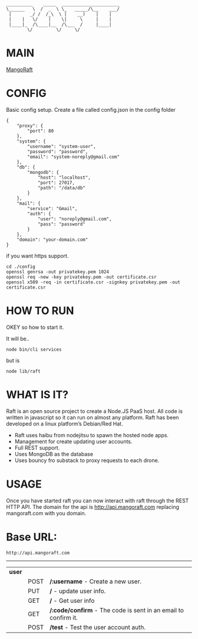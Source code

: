 	__________    _____  ______________________
	\______   \  /  _  \ \_   _____/\__    ___/
	 |       _/ /  /_\  \ |    __)    |    |   
	 |    |   \/    |    \|     \     |    |   
	 |____|_  /\____|__  /\___  /     |____|   
	        \/         \/     \/               
	        
# MAIN

[MangoRaft](http://mangoraft.com/)


# CONFIG

Basic config setup. Create a file called config.json in the config folder

	{
		"proxy": {
			"port": 80
		},
		"system": {
			"username": "system-user",
			"password": "password",
			"email": "system-noreply@gmail.com"
		},
		"db": {
			"mongodb": {
				"host": "localhost",
				"port": 27017,
				"path": "/data/db"
			}
		},
		"mail": {
			"service": "Gmail",
			"auth": {
				"user": "noreply@gmail.com",
				"pass": "password"
			}
		},
		"domain": "your-domain.com"
	}


if you want https support.

	cd ./config
	openssl genrsa -out privatekey.pem 1024 
	openssl req -new -key privatekey.pem -out certificate.csr
	openssl x509 -req -in certificate.csr -signkey privatekey.pem -out certificate.csr


# HOW TO RUN

OKEY so how to start it.

It will be..

	node bin/cli services

but is

	node lib/raft



# WHAT IS IT?

Raft is an open source project to create a Node.JS PaaS host. All code is written in javascript so it can run on almost any platform. Raft has been developed on a linux platform’s Debian/Red Hat.

 * Raft uses haibu from nodejitsu to spawn the hosted node apps. 
 * Management for create updating user accounts. 
 * Full REST support.
 * Uses MongoDB as the database
 * Uses bouncy fro substack to proxy requests to each drone.


# USAGE

Once you have started raft you can now interact with raft through the REST HTTP API. The domain for the api is http://api.mangoraft.com replacing mangoraft.com with you domain.


# Base URL:
    http://api.mangoraft.com

<hr />
<table class="bordered-table zebra-striped">
   <tr>
      <td><b>user</b></td>
      <td>&nbsp;</td>
      <td>&nbsp;</td>
   </tr>
   <tr>
      <td>&nbsp;</td>
      <td>POST</td>
      <td><b>/:username</b> - Create a new user.
      </td>
   </tr>
   <tr>
      <td>&nbsp;</td>
      <td>PUT</td>
      <td><b>/</b> - update user info.
      </td>
   </tr>
   <tr>
      <td>&nbsp;</td>
      <td>GET</td>
      <td><b>/</b> - Get user info
      </td>
   </tr>
   <tr>
      <td>&nbsp;</td>
      <td>GET</td>
      <td><b>/:code/confirm</b> - The code is sent in an email to confirm it.
      </td>
   </tr>
   <tr>
      <td>&nbsp;</td>
      <td>POST</td>
      <td><b>/test</b> - Test the user account auth.
      </td>
   </tr>
</table>

